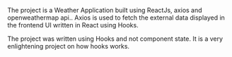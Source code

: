 The project is a Weather Application built using ReactJs, axios and openweathermap api..
Axios is used to fetch the external data displayed in the frontend UI written in React using Hooks.

The project was written using Hooks and not component state.
It is a very enlightening project on how hooks works.
